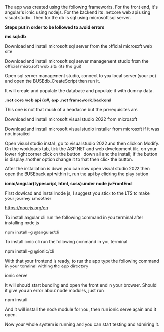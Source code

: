 The app was created using the following frameworks. For the front end, it's angular's ionic using nodejs. For the backend its 
.netcore web api using visual studio. Then for the db is sql using microsoft sql server.

**Steps put in order to be followed to avoid errors**


**ms sql:db**


Download and install microsoft sql server from the official microsoft web site

Download and install microsoft sql server management studio from the official microsoft web site (its the gui)

Open sql server management studio, connect to you local server (your pc) and open the BUSEdb_CreateScript then run it.

It will create and populate the database and populate it with dummy data.


**.net core web api (c#, asp .net framework:backend**

This one is not that much of a headache but the prerequisites are.

Download and install microsoft visual studio 2022 from microsoft

Download and install microsoft visual studio installer from microsoft if it was not installed

Open visual studio install, go to visual studio 2022 and then click on Modify. On the workloads tab, tick the ASP.NET and web development tile,
on your lower right corner click on the button : down all and the install; if the button is display another option 
change it to that then click the button.

After the installation is down you can now open visual studio 2022 then open the BUSEback api within it, run the api by clicking the play button





**ionic/angular(typescript, html, scss) under node js:FrontEnd**


First dowload and install node js, I suggest you stick to the LTS to make your journey smoother

https://nodejs.org/en

To install angular cli run the following command in you terminal after installing node js

npm install -g @angular/cli

To install ionic cli run the following command in you terminal

npm install -g @ionic/cli

With that your frontend is ready, to run the app type the following command in your terminal withing the app directory

ionic serve

It will should start bundling and open the front end in your browser. Should it give you an error about node modules, just run

npm install

And it will install the node module for you, then run ionic serve again and it open.

Now your whole system is running and you can start testing and admiring it.





